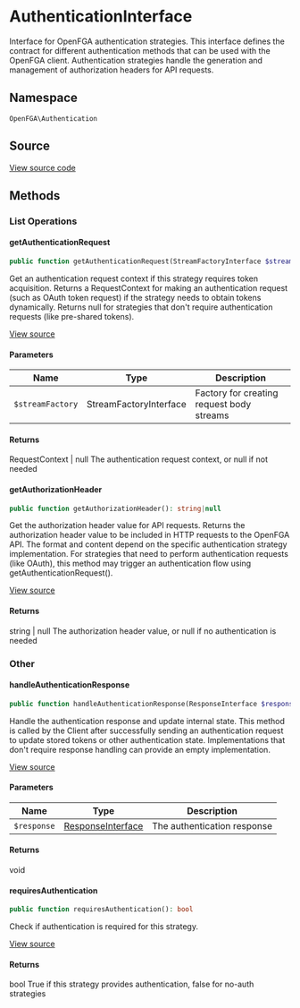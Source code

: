# AuthenticationInterface

Interface for OpenFGA authentication strategies. This interface defines the contract for different authentication methods that can be used with the OpenFGA client. Authentication strategies handle the generation and management of authorization headers for API requests.

## Namespace
`OpenFGA\Authentication`

## Source
[View source code](https://github.com/evansims/openfga-php/blob/main/src/Authentication/AuthenticationInterface.php)





## Methods

                                                                        
### List Operations
#### getAuthenticationRequest


```php
public function getAuthenticationRequest(StreamFactoryInterface $streamFactory): RequestContext|null
```

Get an authentication request context if this strategy requires token acquisition. Returns a RequestContext for making an authentication request (such as OAuth token request) if the strategy needs to obtain tokens dynamically. Returns null for strategies that don&#039;t require authentication requests (like pre-shared tokens).

[View source](https://github.com/evansims/openfga-php/blob/main/src/Authentication/AuthenticationInterface.php#L31)

#### Parameters
| Name | Type | Description |
|------|------|-------------|
| `$streamFactory` | StreamFactoryInterface | Factory for creating request body streams |

#### Returns
RequestContext &#124; null
 The authentication request context, or null if not needed

#### getAuthorizationHeader


```php
public function getAuthorizationHeader(): string|null
```

Get the authorization header value for API requests. Returns the authorization header value to be included in HTTP requests to the OpenFGA API. The format and content depend on the specific authentication strategy implementation. For strategies that need to perform authentication requests (like OAuth), this method may trigger an authentication flow using getAuthenticationRequest().

[View source](https://github.com/evansims/openfga-php/blob/main/src/Authentication/AuthenticationInterface.php#L45)


#### Returns
string &#124; null
 The authorization header value, or null if no authentication is needed

### Other
#### handleAuthenticationResponse


```php
public function handleAuthenticationResponse(ResponseInterface $response): void
```

Handle the authentication response and update internal state. This method is called by the Client after successfully sending an authentication request to update stored tokens or other authentication state. Implementations that don&#039;t require response handling can provide an empty implementation.

[View source](https://github.com/evansims/openfga-php/blob/main/src/Authentication/AuthenticationInterface.php#L56)

#### Parameters
| Name | Type | Description |
|------|------|-------------|
| `$response` | [ResponseInterface](Responses/ResponseInterface.md) | The authentication response |

#### Returns
void

#### requiresAuthentication


```php
public function requiresAuthentication(): bool
```

Check if authentication is required for this strategy.

[View source](https://github.com/evansims/openfga-php/blob/main/src/Authentication/AuthenticationInterface.php#L63)


#### Returns
bool
 True if this strategy provides authentication, false for no-auth strategies

